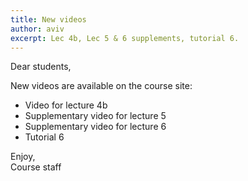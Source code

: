 ```yaml
---
title: New videos
author: aviv
excerpt: Lec 4b, Lec 5 & 6 supplements, tutorial 6.
---
```


Dear students,

New videos are available on the course site:
- Video for lecture 4b
- Supplementary video for lecture 5
- Supplementary video for lecture 6
- Tutorial 6

Enjoy,  
Course staff


